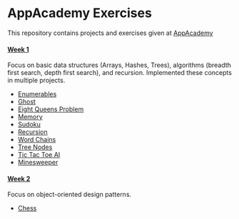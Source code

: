 # AppAcademy Exercises

This repository contains projects and exercises given at [AppAcademy](http://appacademy.io)

#### [Week 1](w1)
Focus on basic data structures (Arrays, Hashes, Trees), algorithms (breadth first search, depth first search), and recursion. Implemented these concepts in multiple projects.

* [Enumerables](w1/w1d1)
* [Ghost](w1/w1d1/Ghost)
* [Eight Queens Problem](w1/w1d1/Queens)
* [Memory](w1/w1d2/Memory)
* [Sudoku](w1/w1d2/Sudoku)
* [Recursion](w1/w1d3/Recursion)
* [Word Chains](w1/w1d3/Word_Chains)
* [Tree Nodes](w1/w1d4/00_tree_node)
* [Tic Tac Toe AI](w1/w1d4/TicTacToeAI-master)
* [Minesweeper](w1/w1d5/Minesweeper)

#### [Week 2](w2)
Focus on object-oriented design patterns.
* [Chess](w2d1/chess)